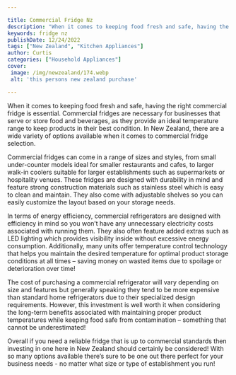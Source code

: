 ```yaml
---

title: Commercial Fridge Nz
description: "When it comes to keeping food fresh and safe, having the right commercial fridge is essential. Commercial fridges are necessary fo...you wont regret reading on"
keywords: fridge nz
publishDate: 12/24/2022
tags: ["New Zealand", "Kitchen Appliances"]
author: Curtis
categories: ["Household Appliances"]
cover: 
 image: /img/newzealand/174.webp
 alt: 'this persons new zealand purchase'

---
```


When it comes to keeping food fresh and safe, having the right commercial fridge is essential. Commercial fridges are necessary for businesses that serve or store food and beverages, as they provide an ideal temperature range to keep products in their best condition. In New Zealand, there are a wide variety of options available when it comes to commercial fridge selection. 

Commercial fridges can come in a range of sizes and styles, from small under-counter models ideal for smaller restaurants and cafes, to larger walk-in coolers suitable for larger establishments such as supermarkets or hospitality venues. These fridges are designed with durability in mind and feature strong construction materials such as stainless steel which is easy to clean and maintain. They also come with adjustable shelves so you can easily customize the layout based on your storage needs. 

In terms of energy efficiency, commercial refrigerators are designed with efficiency in mind so you won’t have any unnecessary electricity costs associated with running them. They also often feature added extras such as LED lighting which provides visibility inside without excessive energy consumption. Additionally, many units offer temperature control technology that helps you maintain the desired temperature for optimal product storage conditions at all times – saving money on wasted items due to spoilage or deterioration over time! 

The cost of purchasing a commercial refrigerator will vary depending on size and features but generally speaking they tend to be more expensive than standard home refrigerators due to their specialized design requirements. However, this investment is well worth it when considering the long-term benefits associated with maintaining proper product temperatures while keeping food safe from contamination – something that cannot be underestimated! 

Overall if you need a reliable fridge that is up to commercial standards then investing in one here in New Zealand should certainly be considered! With so many options available there’s sure to be one out there perfect for your business needs - no matter what size or type of establishment you run!
